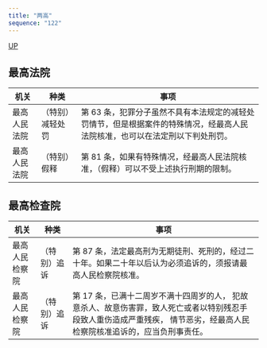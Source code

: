 ```yaml
---
title: "两高"
sequence: "122"
---
```


[UP](/law/criminal-law-index.html)


## 最高法院

<table>
    <thead>
    <tr>
        <th style="text-align: center;">机关</th>
        <th style="text-align: center;">种类</th>
        <th style="text-align: center;">事项</th>
    </tr>
    </thead>
    <tbody>
    <tr>
        <td>最高人民法院</td>
        <td>（特别）减轻处罚</td>
        <td>第 63 条，犯罪分子虽然不具有本法规定的减轻处罚情节，但是根据案件的特殊情况，经最高人民法院核准，也可以在法定刑以下判处刑罚。</td>
    </tr>
    <tr>
        <td>最高人民法院</td>
        <td>（特别）假释</td>
        <td>第 81 条，如果有特殊情况，经最高人民法院核准，（假释）可以不受上述执行刑期的限制。</td>
    </tr>
    </tbody>
</table>

## 最高检查院

<table>
    <thead>
    <tr>
        <th style="text-align: center;">机关</th>
        <th style="text-align: center;">种类</th>
        <th style="text-align: center;">事项</th>
    </tr>
    </thead>
    <tbody>
    <tr>
        <td>最高人民检察院</td>
        <td>（特别）追诉</td>
        <td>第 87 条，法定最高刑为无期徒刑、死刑的，经过二十年。如果二十年以后认为必须追诉的，须报请最高人民检察院核准。</td>
    </tr>
    <tr>
        <td>最高人民检察院</td>
        <td>（特别）追诉</td>
        <td>
            第 17 条，已满十二周岁不满十四周岁的人，
            犯故意杀人、故意伤害罪，致人死亡或者以特别残忍手段致人重伤造成严重残疾，
            情节恶劣，经最高人民检察院核准追诉的，应当负刑事责任。
        </td>
    </tr>
    </tbody>
</table>
